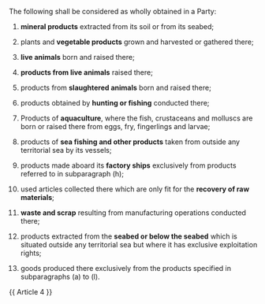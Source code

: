 The following shall be considered as wholly obtained in a Party:

1. **mineral products** extracted from its soil or from its seabed;

2. plants and **vegetable products** grown and harvested or gathered there;

3. **live animals** born and raised there;

4. **products from live animals** raised there;

5. products from **slaughtered animals** born and raised there;

6. products obtained by **hunting or fishing** conducted there;

7. Products of **aquaculture**, where the fish, crustaceans and molluscs are born or raised there from eggs, fry, fingerlings and larvae;

8. products of **sea fishing and other products** taken from outside any territorial sea by its vessels;

9. products made aboard its **factory ships** exclusively from products referred to in subparagraph (h);

10. used articles collected there which are only fit for the **recovery of raw materials**;

11. **waste and scrap** resulting from manufacturing operations conducted there;

12. products extracted from the **seabed or below the seabed** which is situated outside any territorial sea but where it has exclusive exploitation rights;

13. goods produced there exclusively from the products specified in subparagraphs (a) to (l).

{{ Article 4 }}
